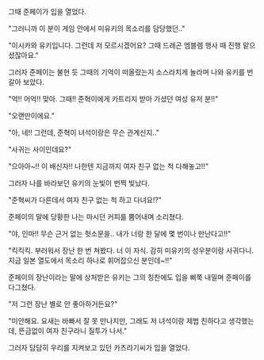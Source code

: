 그때 준페이가 입을 열었다.

"그러니까 이 분이 게임 안에서 미유키의 목소리를 담당했던.."

"이시카와 유키입니다. 그런데 저 모르시겠어요? 그때 드래곤 엠블렘 행사 때 진행 맡으셨잖아요."

그러자 준페이는 불현 듯 그때의 기억이 떠올랐는지 소스라치게 놀라며 나와 유키를 번갈아 보았다.

"억!! 어억!! 맞아. 그때!! 준혁이에게 카트리지 받아 가셨던 여성 유저 분!!"

"오랜만이에요."

"아, 네!! 그런데, 준혁이 녀석이랑은 무슨 관계신지.."

"사귀는 사이인데요?"

"으아아~!! 이 배신자!! 나한텐 지금까지 여자 친구 없는 척 다해놓고!!"

그러자 나를 바라보던 유키의 눈빛이 번쩍 빛났다.

"준혁씨가 다른데서 여자 친구 없는 척 하고 다녀요!?"

준페이의 말에 당황한 나는 마시던 커피를 뿜어내며 소리쳤다.

"야, 인마!! 무슨 근거 없는 헛소문을.. 내가 너랑 한 달에 몇 번이나 만난다고!!"

"킥킥킥. 부러워서 장난 한 번 쳐봤다. 너 이 자식. 감히 미유키의 성우분이랑 사귀다니. 지금 일본 열도에서 목소리 하나로 휘어잡으신 분인데~!!"

준페이의 장난이라는 말에 상처받은 유키는 그의 칭찬에도 입을 삐쭉 내밀며 준페이를 다그쳤다.

"저 그런 장난 별로 안 좋아하거든요?"

"미안해요. 요새는 바빠서 잘 못 만나지만, 그래도 저 녀석이랑 제법 친하다고 생각했는데, 뜬금없이 여자 친구라니 질투가 나서."

그러자 담담히 우리를 지켜보고 있던 카츠라기씨가 입을 열었다.